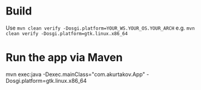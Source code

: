 # Build

Use `mvn clean verify -Dosgi.platform=YOUR_WS.YOUR_OS.YOUR_ARCH` e.g. `mvn clean verify -Dosgi.platform=gtk.linux.x86_64`

# Run the app via Maven

mvn exec:java -Dexec.mainClass="com.akurtakov.App" -Dosgi.platform=gtk.linux.x86_64